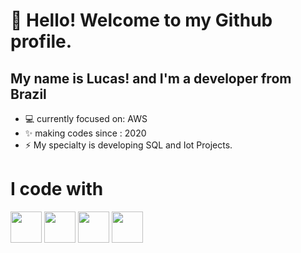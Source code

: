 # 👋 Hello! Welcome to my Github profile.
## My name is Lucas! and I'm a developer from Brazil

- 💻 currently focused on: AWS
- ✨ making codes since : 2020
- ⚡ My specialty is developing SQL and Iot Projects.


# I code with
<div display="inline">
<img  width="50" height="50" src="https://cdn.jsdelivr.net/gh/devicons/devicon@latest/icons/azuresqldatabase/azuresqldatabase-original.svg" />
<img width="50" height="50" src="https://cdn.jsdelivr.net/gh/devicons/devicon@latest/icons/java/java-original.svg" />
<img width="50" height="50" src="https://cdn.jsdelivr.net/gh/devicons/devicon@latest/icons/python/python-original.svg" />
<img width="50" height="50" src="https://cdn.jsdelivr.net/gh/devicons/devicon@latest/icons/amazonwebservices/amazonwebservices-original-wordmark.svg" />
</div>
      
          
           

<!--
**LucasSouza-019/LucasSouza-019** is a ✨ _special_ ✨ repository because its `README.md` (this file) appears on your GitHub profile.

Here are some ideas to get you started:

- 🔭 I’m currently working on ...
- 🌱 I’m currently learning ...
- 👯 I’m looking to collaborate on ...
- 🤔 I’m looking for help with ...
- 💬 Ask me about ...
- 📫 How to reach me: ...
- 😄 Pronouns: ...
- ⚡ Fun fact: ...
-->
